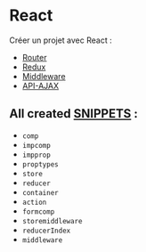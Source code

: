 # React

Créer un projet avec React :

- [Router]()
- [Redux]()
- [Middleware]()
- [API-AJAX]()

## All created [SNIPPETS](https://github.com/MagomedVoraev/react-tutoriel-doc/blob/only-important/snippets.md) : 

- `comp`
- `impcomp`
- `impprop`
- `proptypes`
- `store`
- `reducer`
- `container`
- `action`
- `formcomp`
- `storemiddleware`
- `reducerIndex`
- `middleware`